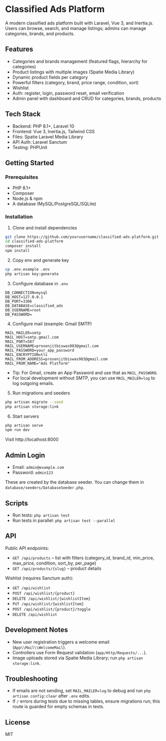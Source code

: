 # Classified Ads Platform

A modern classified ads platform built with Laravel, Vue 3, and Inertia.js. Users can browse, search, and manage listings; admins can manage categories, brands, and products.

## Features

- Categories and brands management (featured flags, hierarchy for categories)
- Product listings with multiple images (Spatie Media Library)
- Dynamic product fields per category
- Powerful filters (category, brand, price range, condition, sort)
- Wishlist
- Auth: register, login, password reset, email verification
- Admin panel with dashboard and CRUD for categories, brands, products

## Tech Stack

- Backend: PHP 8.1+, Laravel 10
- Frontend: Vue 3, Inertia.js, Tailwind CSS
- Files: Spatie Laravel Media Library
- API Auth: Laravel Sanctum
- Testing: PHPUnit

## Getting Started

### Prerequisites
- PHP 8.1+
- Composer
- Node.js & npm
- A database (MySQL/PostgreSQL/SQLite)

### Installation

1. Clone and install dependencies
```bash
git clone https://github.com/yourusername/classified-ads-platform.git
cd classified-ads-platform
composer install
npm install
```

2. Copy env and generate key
```bash
cp .env.example .env
php artisan key:generate
```

3. Configure database in `.env`
```env
DB_CONNECTION=mysql
DB_HOST=127.0.0.1
DB_PORT=3306
DB_DATABASE=classified_ads
DB_USERNAME=root
DB_PASSWORD=
```

4. Configure mail (example: Gmail SMTP)
```env
MAIL_MAILER=smtp
MAIL_HOST=smtp.gmail.com
MAIL_PORT=587
MAIL_USERNAME=prosenjitbiswas983@gmail.com
MAIL_PASSWORD=your_app_password
MAIL_ENCRYPTION=tls
MAIL_FROM_ADDRESS=prosenjitbiswas983@gmail.com
MAIL_FROM_NAME="Ads Platform"
```
- Tip: For Gmail, create an App Password and use that as `MAIL_PASSWORD`.
- For local development without SMTP, you can use `MAIL_MAILER=log` to log outgoing emails.

5. Run migrations and seeders
```bash
php artisan migrate --seed
php artisan storage:link
```

6. Start servers
```bash
php artisan serve
npm run dev
```
Visit http://localhost:8000

## Admin Login

- Email: `admin@example.com`
- Password: `admin123`

These are created by the database seeder. You can change them in `database/seeders/DatabaseSeeder.php`.

## Scripts

- Run tests: `php artisan test`
- Run tests in parallel: `php artisan test --parallel`

## API

Public API endpoints:
- `GET /api/products` – list with filters (category_id, brand_id, min_price, max_price, condition, sort_by, per_page)
- `GET /api/products/{slug}` – product details

Wishlist (requires Sanctum auth):
- `GET /api/wishlist`
- `POST /api/wishlist/{product}`
- `DELETE /api/wishlist/{wishlistItem}`
- `PUT /api/wishlist/{wishlistItem}`
- `POST /api/wishlist/{product}/toggle`
- `DELETE /api/wishlist`

## Development Notes

- New user registration triggers a welcome email (`App\\Mail\\WelcomeMail`).
- Controllers use Form Request validation (`app/Http/Requests/...`).
- Image uploads stored via Spatie Media Library; run `php artisan storage:link`.

## Troubleshooting

- If emails are not sending, set `MAIL_MAILER=log` to debug and run `php artisan config:clear` after `.env` edits.
- If `/` errors during tests due to missing tables, ensure migrations run; this route is guarded for empty schemas in tests.

## License

MIT
